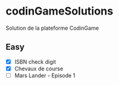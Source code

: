 # codinGameSolutions
Solution de la plateforme CodinGame

## Easy
- [x] ISBN check digit
- [x] Chevaux de course
- [ ] Mars Lander - Episode 1
